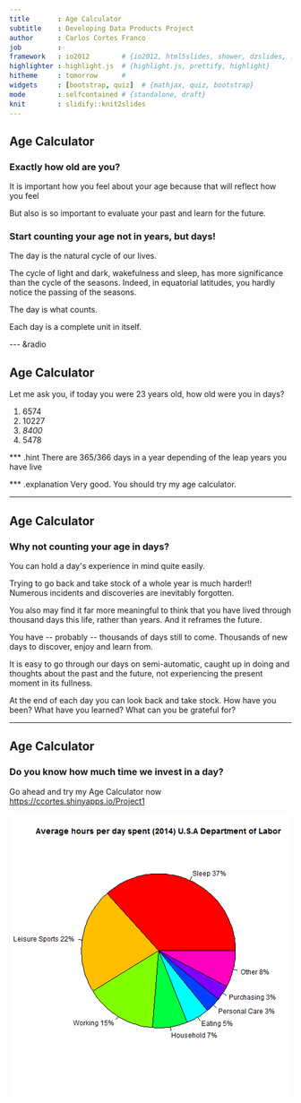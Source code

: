 ```yaml
---
title       : Age Calculator
subtitle    : Developing Data Products Project
author      : Carlos Cortes Franco
job         : 
framework   : io2012        # {io2012, html5slides, shower, dzslides, ...}
highlighter : highlight.js  # {highlight.js, prettify, highlight}
hitheme     : tomorrow      # 
widgets     : [bootstrap, quiz]  # {mathjax, quiz, bootstrap}
mode        : selfcontained # {standalone, draft}
knit        : slidify::knit2slides
---
```


## Age Calculator

### Exactly how old are you?

It is important how you feel about your age because that will reflect how you feel

But also is so important to evaluate your past and learn for the future.

### Start counting your age not in years, but days! 

The day is the natural cycle of our lives. 

The cycle of light and dark, wakefulness and sleep, has more significance than the cycle of the seasons. 
Indeed, in equatorial latitudes, you hardly notice the passing of the seasons. 

The day is what counts.

Each day is a complete unit in itself. 


--- &radio

## Age Calculator

Let me ask you, if today you were 23 years old, how old were you in days?

1. 6574
2. 10227
3. _8400_
4. 5478

*** .hint
There are 365/366 days in a year depending of the leap years you have live

*** .explanation
Very good. You should try my age calculator.

--- 

## Age Calculator

### Why not counting your age in days?

You can hold a day's experience in mind quite easily. 

Trying to go back and take stock of a whole year is much harder!! 
Numerous incidents and discoveries are inevitably forgotten.

You also may find it far more meaningful to think that you have lived through thousand days this life, rather than years. And it reframes the future. 

You have -- probably -- thousands of days still to come. Thousands of new days to discover, enjoy and learn from. 
 
It is easy to go through our days on semi-automatic, caught up in doing and thoughts about the past and the future, not experiencing the present moment in its fullness. 

At the end of each day you can look back and take stock.
How have you been? What have you learned? What can you be grateful for? 


---

## Age Calculator
### Do you know how much time we invest in a day?

Go ahead and try my Age Calculator now https://ccortes.shinyapps.io/Project1

![plot of chunk unnamed-chunk-1](assets/fig/unnamed-chunk-1-1.png) 
